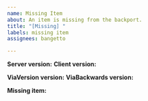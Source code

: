 ```yaml
---
name: Missing Item
about: An item is missing from the backport.
title: "[Missing] "
labels: missing item
assignees: bangetto

---
```


**Server version:**
**Client version:**

**ViaVersion version:**
**ViaBackwards version:**


**Missing item:**
